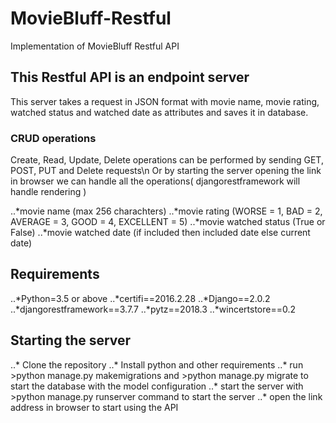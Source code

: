 # MovieBluff-Restful
Implementation of MovieBluff Restful API

## This Restful API is an endpoint server

This server takes a request in JSON format with movie name, movie rating, watched status and watched date as attributes and saves it in database.

### CRUD operations

Create, Read, Update, Delete operations can be performed by sending GET, POST, PUT and Delete requests\n
Or by starting the server opening the link in browser we can handle all the operations( djangorestframework will handle rendering )

..*movie name (max 256 charachters)
..*movie rating (WORSE = 1, BAD = 2, AVERAGE = 3, GOOD = 4, EXCELLENT = 5)
..*movie watched status (True or False)
..*movie watched date (if included then included date else current date)

## Requirements

..*Python=3.5 or above
..*certifi==2016.2.28
..*Django==2.0.2
..*djangorestframework==3.7.7
..*pytz==2018.3
..*wincertstore==0.2

## Starting the server

..* Clone the repository
..* Install python and other requirements
..* run >python manage.py makemigrations and >python manage.py migrate to start the database with the model configuration
..* start the server with >python manage.py runserver command to start the server
..* open the link address in browser to start using the API